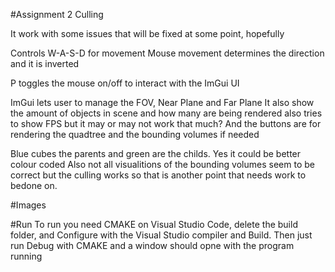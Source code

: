 #Assignment 2 Culling 

It work with some issues that will be fixed at some point, hopefully

Controls
W-A-S-D for movement 
Mouse movement determines the direction and it is inverted

P toggles the mouse on/off to interact with the ImGui UI

ImGui lets user to manage the FOV, Near Plane and Far Plane
It also show the amount of objects in scene and how many are being rendered
also tries to show FPS but it may or may not work that much?
And the buttons are for rendering the quadtree and the bounding volumes if needed


Blue cubes the parents and green are the childs. Yes it could be better colour coded
Also not all visualitions of the bounding volumes seem to be correct but the culling works so that is another point that needs work to bedone on.

#Images


#Run 
To run you need CMAKE on Visual Studio Code, delete the build folder, and Configure with the Visual Studio compiler and Build. Then just run Debug with CMAKE and a window should opne with the program running
